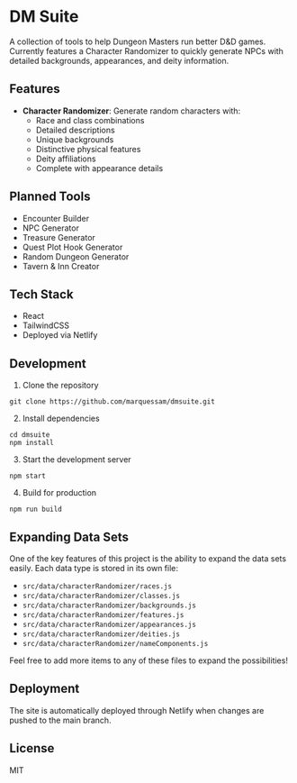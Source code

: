# DM Suite

A collection of tools to help Dungeon Masters run better D&D games. Currently features a Character Randomizer to quickly generate NPCs with detailed backgrounds, appearances, and deity information.

## Features

- **Character Randomizer**: Generate random characters with:
  - Race and class combinations
  - Detailed descriptions
  - Unique backgrounds
  - Distinctive physical features
  - Deity affiliations
  - Complete with appearance details

## Planned Tools

- Encounter Builder
- NPC Generator
- Treasure Generator
- Quest Plot Hook Generator
- Random Dungeon Generator
- Tavern & Inn Creator

## Tech Stack

- React
- TailwindCSS
- Deployed via Netlify

## Development

1. Clone the repository
```
git clone https://github.com/marquessam/dmsuite.git
```

2. Install dependencies
```
cd dmsuite
npm install
```

3. Start the development server
```
npm start
```

4. Build for production
```
npm run build
```

## Expanding Data Sets

One of the key features of this project is the ability to expand the data sets easily. Each data type is stored in its own file:

- `src/data/characterRandomizer/races.js`
- `src/data/characterRandomizer/classes.js`
- `src/data/characterRandomizer/backgrounds.js`
- `src/data/characterRandomizer/features.js`
- `src/data/characterRandomizer/appearances.js`
- `src/data/characterRandomizer/deities.js`
- `src/data/characterRandomizer/nameComponents.js`

Feel free to add more items to any of these files to expand the possibilities!

## Deployment

The site is automatically deployed through Netlify when changes are pushed to the main branch.

## License

MIT
